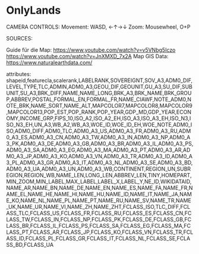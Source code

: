 # OnlyLands
CAMERA CONTROLS:
	Movement: WASD, ←↑→↓
	Zoom: Mousewheel, O+P
	
SOURCES:
	
Guide für die Map:
	https://www.youtube.com/watch?v=v5VNbg5Iczo
	https://www.youtube.com/watch?v=JnXMXD_7x2A
Map GIS Data:
	https://www.naturalearthdata.com/



attributes:
	shapeid,featurecla,scalerank,LABELRANK,SOVEREIGNT,SOV_A3,ADM0_DIF,LEVEL,TYPE,TLC,ADMIN,ADM0_A3,GEOU_DIF,GEOUNIT,GU_A3,SU_DIF,SUBUNIT,SU_A3,BRK_DIFF,NAME,NAME_LONG,BRK_A3,BRK_NAME,BRK_GROUP,ABBREV,POSTAL,FORMAL_EN,FORMAL_FR,NAME_CIAWF,NOTE_ADM0,NOTE_BRK,NAME_SORT,NAME_ALT,MAPCOLOR7,MAPCOLOR8,MAPCOLOR9,MAPCOLOR13,POP_EST,POP_RANK,POP_YEAR,GDP_MD,GDP_YEAR,ECONOMY,INCOME_GRP,FIPS_10,ISO_A2,ISO_A2_EH,ISO_A3,ISO_A3_EH,ISO_N3,ISO_N3_EH,UN_A3,WB_A2,WB_A3,WOE_ID,WOE_ID_EH,WOE_NOTE,ADM0_ISO,ADM0_DIFF,ADM0_TLC,ADM0_A3_US,ADM0_A3_FR,ADM0_A3_RU,ADM0_A3_ES,ADM0_A3_CN,ADM0_A3_TW,ADM0_A3_IN,ADM0_A3_NP,ADM0_A3_PK,ADM0_A3_DE,ADM0_A3_GB,ADM0_A3_BR,ADM0_A3_IL,ADM0_A3_PS,ADM0_A3_SA,ADM0_A3_EG,ADM0_A3_MA,ADM0_A3_PT,ADM0_A3_AR,ADM0_A3_JP,ADM0_A3_KO,ADM0_A3_VN,ADM0_A3_TR,ADM0_A3_ID,ADM0_A3_PL,ADM0_A3_GR,ADM0_A3_IT,ADM0_A3_NL,ADM0_A3_SE,ADM0_A3_BD,ADM0_A3_UA,ADM0_A3_UN,ADM0_A3_WB,CONTINENT,REGION_UN,SUBREGION,REGION_WB,NAME_LEN,LONG_LEN,ABBREV_LEN,TINY,HOMEPART,MIN_ZOOM,MIN_LABEL,MAX_LABEL,LABEL_X,LABEL_Y,NE_ID,WIKIDATAID,NAME_AR,NAME_BN,NAME_DE,NAME_EN,NAME_ES,NAME_FA,NAME_FR,NAME_EL,NAME_HE,NAME_HI,NAME_HU,NAME_ID,NAME_IT,NAME_JA,NAME_KO,NAME_NL,NAME_PL,NAME_PT,NAME_RU,NAME_SV,NAME_TR,NAME_UK,NAME_UR,NAME_VI,NAME_ZH,NAME_ZHT,FCLASS_ISO,TLC_DIFF,FCLASS_TLC,FCLASS_US,FCLASS_FR,FCLASS_RU,FCLASS_ES,FCLASS_CN,FCLASS_TW,FCLASS_IN,FCLASS_NP,FCLASS_PK,FCLASS_DE,FCLASS_GB,FCLASS_BR,FCLASS_IL,FCLASS_PS,FCLASS_SA,FCLASS_EG,FCLASS_MA,FCLASS_PT,FCLASS_AR,FCLASS_JP,FCLASS_KO,FCLASS_VN,FCLASS_TR,FCLASS_ID,FCLASS_PL,FCLASS_GR,FCLASS_IT,FCLASS_NL,FCLASS_SE,FCLASS_BD,FCLASS_UA
